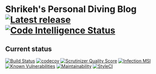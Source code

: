 # Shrikeh's Personal Diving Blog [![Latest release](https://img.shields.io/github/v/release/shrikeh/scuba-diving?include_prereleases)](https://github.com/shrikeh/scuba-diving/releases/) [![Code Intelligence Status](https://scrutinizer-ci.com/g/shrikeh/scuba-diving/badges/code-intelligence.svg?b=master)](https://scrutinizer-ci.com/code-intelligence)

## Current status
[![Build Status](https://travis-ci.com/shrikeh/scuba-diving.svg?branch=develop)](https://travis-ci.com/shrikeh/scuba-diving)
[![codecov](https://codecov.io/gh/shrikeh/scuba-diving/branch/develop/graph/badge.svg)](https://codecov.io/gh/shrikeh/scuba-divinge)
[![Scrutinizer Quality Score](https://scrutinizer-ci.com/g/shrikeh/scuba-diving/badges/quality-score.png)](https://scrutinizer-ci.com/g/shrikeh/scuba-diving/)
[![Infection MSI](https://badge.stryker-mutator.io/github.com/shrikeh/scuba-diving/develop?style=flat)](https://infection.github.io)
[![Known Vulnerabilities](https://snyk.io/test/github/shrikeh/scuba-diving/badge.svg?targetFile=composer.lock)](https://snyk.io/test/github/shrikeh/scuba-diving?targetFile=composer.lock)
[![Maintainability](https://api.codeclimate.com/v1/badges/c13dd7fbb2f178b0d8d3/maintainability)](https://codeclimate.com/github/shrikeh/scuba-diving/maintainability)
[![StyleCI](https://github.styleci.io/repos/236858731/shield?style=flat)](https://styleci.io/repos/236858731)
